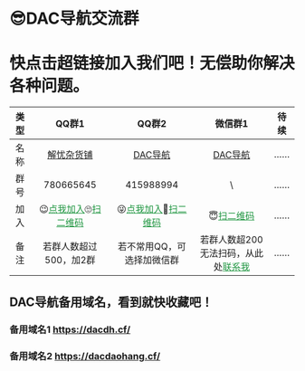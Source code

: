 # 😎DAC导航交流群
# 快点击超链接加入我们吧！无偿助你解决各种问题。

| 类型 | QQ群1 | QQ群2 | 微信群1 |待续|
|:---:|:----:|:----:|:----:|:---:|
| 名称 | <a href="https://jq.qq.com/?_wv=1027&k=liPvvBbz" target="_blank" >解忧杂货铺</a> | <a href="https://jq.qq.com/?_wv=1027&k=682ZHQTM" target="_blank" >DAC导航</a> | <a href="http://ys-k.ysepan.com/618551336/616075576/r48563V564IQW3lqRPLj3d/%E5%BE%AE%E4%BF%A1%E7%BE%A4%EF%BC%88DAC%E5%AF%BC%E8%88%AA%EF%BC%89.png" target="_blank" >DAC导航</a> |……
| 群号 | 780665645 | 415988994 | \ |……|
| 加入 | 😉<a href="https://jq.qq.com/?_wv=1027&k=liPvvBbz" target="_blank" style="color:#1d953f" >点我加入</a>🙄<a href="http://ys-i.ysepan.com/618551314/616075551/q73296U4566LIkpQROec5/QQ%E7%BE%A41%EF%BC%88%E8%A7%A3%E5%BF%A7%E6%9D%82%E8%B4%A7%E9%93%BA%EF%BC%89.png" target="_blank" style="color:#1d953f" >扫二维码</a> | 😜<a href="https://jq.qq.com/?_wv=1027&k=682ZHQTM" target="_blank" style="color:#1d953f" >点我加入</a>🤪<a href="http://ys-i.ysepan.com/618551315/616075552/kpQROet34684T6482MNe4/QQ%E7%BE%A42%EF%BC%88DAC%E5%AF%BC%E8%88%AA%EF%BC%89.png" target="_blank" style="color:#1d953f" >扫二维码</a> | 😇<a href="http://ys-k.ysepan.com/618551336/616075576/r48563V564IQW3lqRPLj3d/%E5%BE%AE%E4%BF%A1%E7%BE%A4%EF%BC%88DAC%E5%AF%BC%E8%88%AA%EF%BC%89.png" target="_blank" style="color:#1d953f" >扫二维码</a> |……|
| 备注 | 若群人数超过500，加2群 | 若不常用QQ，可选择加微信群 | 若群人数超200无法扫码，从此处<a href="http://ys-d.ysepan.com/618551321/616076190/jrPTKfs4638326WITOLN4a/%E6%88%91%E7%9A%84%E5%BE%AE%E4%BF%A1.png" target="_blank" style="color:#1d953f" >联系我</a> |……|


## DAC导航备用域名，看到就快收藏吧！

### 备用域名1 https://dacdh.cf/
### 备用域名2 https://dacdaohang.cf/

